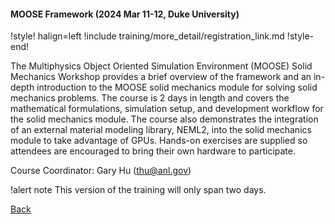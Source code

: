#### MOOSE Framework (2024 Mar 11-12, Duke University)

!style! halign=left
!include training/more_detail/registration_link.md
!style-end!

The Multiphysics Object Oriented Simulation Environment (MOOSE) Solid Mechanics Workshop provides a
brief overview of the framework and an in-depth introduction to the MOOSE solid mechanics module
for solving solid mechanics problems. The course is 2 days in length and covers the mathematical
formulations, simulation setup, and development workflow for the solid mechanics module. The course
also demonstrates the integration of an external material modeling library, NEML2, into the
solid mechanics module to take advantage of GPUs. Hands-on exercises are supplied so attendees are
encouraged to bring their own hardware to participate.

Course Coordinator: Gary Hu (thu@anl.gov)

!alert note
This version of the training will only span two days.


[Back](training/index.md)
